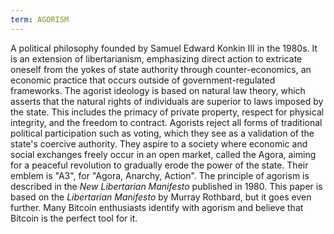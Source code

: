 ```yaml
---
term: AGORISM
---
```


A political philosophy founded by Samuel Edward Konkin III in the 1980s. It is an extension of libertarianism, emphasizing direct action to extricate oneself from the yokes of state authority through counter-economics, an economic practice that occurs outside of government-regulated frameworks. The agorist ideology is based on natural law theory, which asserts that the natural rights of individuals are superior to laws imposed by the state. This includes the primacy of private property, respect for physical integrity, and the freedom to contract. Agorists reject all forms of traditional political participation such as voting, which they see as a validation of the state's coercive authority. They aspire to a society where economic and social exchanges freely occur in an open market, called the Agora, aiming for a peaceful revolution to gradually erode the power of the state. Their emblem is "A3", for "Agora, Anarchy, Action". The principle of agorism is described in the *New Libertarian Manifesto* published in 1980. This paper is based on the *Libertarian Manifesto* by Murray Rothbard, but it goes even further. Many Bitcoin enthusiasts identify with agorism and believe that Bitcoin is the perfect tool for it.